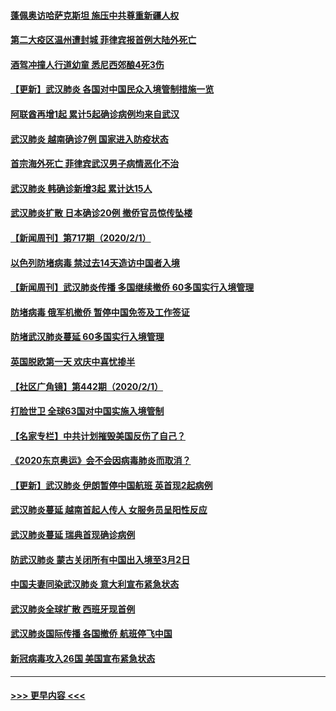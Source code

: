 #### [蓬佩奥访哈萨克斯坦 施压中共尊重新疆人权](../pages/prog202/a102767395.md?t=02030622) 
#### [第二大疫区温州遭封城 菲律宾报首例大陆外死亡](../pages/prog202/a102767388.md?t=02030622) 
#### [酒驾冲撞人行道幼童 悉尼西郊酿4死3伤](../pages/prog202/a102767238.md?t=02030622) 
#### [【更新】武汉肺炎 各国对中国民众入境管制措施一览](../pages/prog202/a102767170.md?t=02030622) 
#### [阿联酋再增1起 累计5起确诊病例均来自武汉](../pages/prog202/a102767207.md?t=02030622) 
#### [武汉肺炎 越南确诊7例 国家进入防疫状态](../pages/prog202/a102767186.md?t=02030622) 
#### [首宗海外死亡 菲律宾武汉男子病情恶化不治](../pages/prog202/a102767150.md?t=02030622) 
#### [武汉肺炎 韩确诊新增3起 累计达15人](../pages/prog202/a102767132.md?t=02030622) 
#### [武汉肺炎扩散 日本确诊20例 撤侨官员惊传坠楼](../pages/prog202/a102767109.md?t=02030622) 
#### [【新闻周刊】第717期（2020/2/1）](../pages/prog202/a102767114.md?t=02030622) 
#### [以色列防堵病毒 禁过去14天造访中国者入境](../pages/prog202/a102767091.md?t=02030622) 
#### [【新闻周刊】武汉肺炎传播 多国继续撤侨 60多国实行入境管理](../pages/prog202/a102767044.md?t=02030622) 
#### [防堵病毒 俄军机撤侨 暂停中国免签及工作签证](../pages/prog202/a102767084.md?t=02030622) 
#### [防堵武汉肺炎蔓延 60多国实行入境管理](../pages/prog202/a102766756.md?t=02030622) 
#### [英国脱欧第一天 欢庆中喜忧掺半](../pages/prog202/a102766971.md?t=02030622) 
#### [【社区广角镜】第442期（2020/2/1）](../pages/prog202/a102766826.md?t=02030622) 
#### [打脸世卫 全球63国对中国实施入境管制](../pages/prog202/a102766497.md?t=02030622) 
#### [【名家专栏】中共计划摧毁美国反伤了自己？](../pages/prog202/a102766174.md?t=02030622) 
#### [《2020东京奥运》会不会因病毒肺炎而取消？](../pages/prog202/a102766393.md?t=02030622) 
#### [【更新】武汉肺炎 伊朗暂停中国航班 英首现2起病例](../pages/prog202/a102758911.md?t=02030622) 
#### [武汉肺炎蔓延  越南首起人传人 女服务员呈阳性反应](../pages/prog202/a102766314.md?t=02030622) 
#### [武汉肺炎蔓延 瑞典首现确诊病例](../pages/prog202/a102766272.md?t=02030622) 
#### [防武汉肺炎 蒙古关闭所有中国出入境至3月2日](../pages/prog202/a102766187.md?t=02030622) 
#### [中国夫妻同染武汉肺炎 意大利宣布紧急状态](../pages/prog202/a102766160.md?t=02030622) 
#### [武汉肺炎全球扩散 西班牙现首例](../pages/prog202/a102766142.md?t=02030622) 
#### [武汉肺炎国际传播 各国撤侨 航班停飞中国](../pages/prog202/a102765851.md?t=02030622) 
#### [新冠病毒攻入26国 美国宣布紧急状态](../pages/prog202/a102766042.md?t=02030622) 

----
#### [ >>> 更早内容 <<< ](../indexes/prog202-earlier.md)
